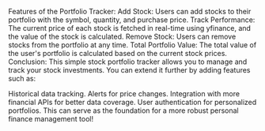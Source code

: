 Features of the Portfolio Tracker:
Add Stock: Users can add stocks to their portfolio with the symbol, quantity, and purchase price.
Track Performance: The current price of each stock is fetched in real-time using yfinance, and the value of the stock is calculated.
Remove Stock: Users can remove stocks from the portfolio at any time.
Total Portfolio Value: The total value of the user's portfolio is calculated based on the current stock prices.
Conclusion:
This simple stock portfolio tracker allows you to manage and track your stock investments. You can extend it further by adding features such as:

Historical data tracking.
Alerts for price changes.
Integration with more financial APIs for better data coverage.
User authentication for personalized portfolios.
This can serve as the foundation for a more robust personal finance management tool!
